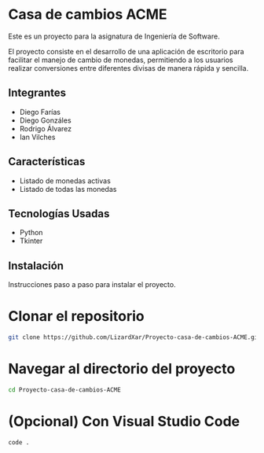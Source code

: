 # Casa de cambios ACME

Este es un proyecto para la asignatura de Ingeniería de Software.

El proyecto consiste en el desarrollo de una aplicación de escritorio para facilitar el manejo de cambio de monedas, permitiendo a los usuarios realizar conversiones entre diferentes divisas de manera rápida y sencilla.

## Integrantes

- Diego Farías
- Diego Gonzáles
- Rodrigo Álvarez
- Ian Vilches

## Características

- Listado de monedas activas
- Listado de todas las monedas
  

## Tecnologías Usadas

- Python
- Tkinter

## Instalación

Instrucciones paso a paso para instalar el proyecto.

# Clonar el repositorio
```bash
git clone https://github.com/LizardXar/Proyecto-casa-de-cambios-ACME.git
```
# Navegar al directorio del proyecto
```bash
cd Proyecto-casa-de-cambios-ACME
```
# (Opcional) Con Visual Studio Code
```bash
code .
```